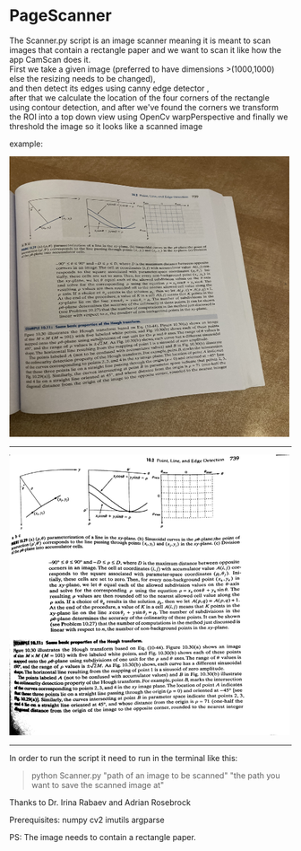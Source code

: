 # PageScanner

The Scanner.py script is an image scanner meaning it is meant to scan images that contain a rectangle paper and we want to scan it like how the app CamScan does it.
<br>
First we take a given image (preferred to have dimensions >(1000,1000) else the resizing needs to be changed),<br>
and then detect its edges using canny edge detector ,<br>after that 
we calculate the location of the four corners of the rectangle using contour detection, 
and after we've found the corners we transform the ROI into a top down view
using OpenCv warpPerspective and finally we threshold the image so it looks like a scanned image

example:

<img src="https://raw.githubusercontent.com/Mohamab29/PageScanner/main/imgs/page.jpg" width="500" height="500">

<hr>

<img src="https://raw.githubusercontent.com/Mohamab29/PageScanner/main/imgs/scanned.jpg" width="500" height="500">

<hr>

In order to run the script it need to run in the terminal like this:
<br>
>python Scanner.py "path of an image to be scanned"  "the path you want to save the scanned image at"

Thanks to Dr. Irina Rabaev and Adrian Rosebrock 

Prerequisites:
numpy
cv2
imutils
argparse

PS:
The image needs to contain a rectangle paper.
